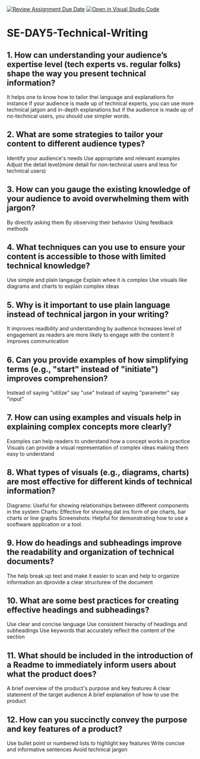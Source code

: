[![Review Assignment Due Date](https://classroom.github.com/assets/deadline-readme-button-22041afd0340ce965d47ae6ef1cefeee28c7c493a6346c4f15d667ab976d596c.svg)](https://classroom.github.com/a/zsAR-pyY)
[![Open in Visual Studio Code](https://classroom.github.com/assets/open-in-vscode-2e0aaae1b6195c2367325f4f02e2d04e9abb55f0b24a779b69b11b9e10269abc.svg)](https://classroom.github.com/online_ide?assignment_repo_id=15646379&assignment_repo_type=AssignmentRepo)
# SE-DAY5-Technical-Writing
## 1. How can understanding your audience’s expertise level (tech experts vs. regular folks) shape the way you present technical information?
It helps one to know how to tailor thei language and explanations for instance if your audience is made up of technical experts, you can use more technical jatgon and in-depth explanations but if the audience is made up of no-technical users, you should use simpler words.
## 2. What are some strategies to tailor your content to different audience types?
Identify your audience's needs 
Use appropriate and relevant examples
Adjust the detail level(more detail for non-technical users and less for technical users)
## 3. How can you gauge the existing knowledge of your audience to avoid overwhelming them with jargon?
By directly asking them
By observing their behavior
Using feedback methods
## 4. What techniques can you use to ensure your content is accessible to those with limited technical knowledge?
Use simple and plain langauge
Explain whee it is complex
Use visuals like diagrams and charts to explain complex ideas
## 5. Why is it important to use plain language instead of technical jargon in your writing?
It improves readbility and understanding by audience
Increases level of engagement as readers are more likely to engage with the content 
It improves communication
## 6. Can you provide examples of how simplifying terms (e.g., "start" instead of "initiate") improves comprehension?
Instead of saying "utilize" say "use"
Instead of saying "parameter" say "input"
## 7. How can using examples and visuals help in explaining complex concepts more clearly?
Examples can help readers to understand how a concept works in practice
Visuals can provide a visual representation of complex ideas making them easy to understand 
## 8. What types of visuals (e.g., diagrams, charts) are most effective for different kinds of technical information?
Diagrams: Useful for showing relationships between different components in the system
Charts: Effective for showing dat ins form of pie charts, bar charts or line graphs
Screenshots: Helpful for demonstrating how to use a sosftware application or a tool.
## 9. How do headings and subheadings improve the readability and organization of technical documents?
The help break up text and make it easier to scan and help to organize information an dprovide a clear structurew of the document 
## 10. What are some best practices for creating effective headings and subheadings?
Use clear and concise language
Use consistent hierachy of headings and subheadings
Use keywords that accurately reflect the content of the section
## 11. What should be included in the introduction of a Readme to immediately inform users about what the product does?
A brief overview of the product's purpose and key features
A clear statement of the target audience
A brief explanation of how to use the product
## 12. How can you succinctly convey the purpose and key features of a product?
Use bullet point or numbered lists to highlight key features
Write concise and informative sentences
Avoid technical jargon
